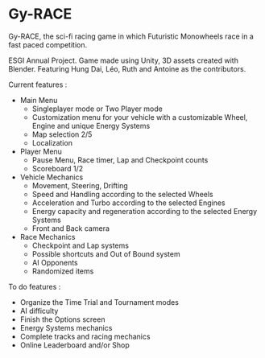 # Gy-RACE
Gy-RACE, the sci-fi racing game in which Futuristic Monowheels race in a fast paced competition.

ESGI Annual Project.
Game made using Unity, 3D assets created with Blender.
Featuring Hung Dai, Léo, Ruth and Antoine as the contributors.

Current features :
  
  - Main Menu
      - Singleplayer mode or Two Player mode
      - Customization menu for your vehicle with a customizable Wheel, Engine and unique Energy Systems
      - Map selection 2/5
      - Localization
  - Player Menu
      - Pause Menu, Race timer, Lap and Checkpoint counts
      - Scoreboard 1/2
  - Vehicle Mechanics
      - Movement, Steering, Drifting
      - Speed and Handling according to the selected Wheels
      - Acceleration and Turbo according to the selected Engines
      - Energy capacity and regeneration according to the selected Energy Systems
      - Front and Back camera
  - Race Mechanics
      - Checkpoint and Lap systems
      - Possible shortcuts and Out of Bound system
      - AI Opponents
      - Randomized items 
      
To do features :

  - Organize the Time Trial and Tournament modes
  - AI difficulty
  - Finish the Options screen
  - Energy Systems mechanics
  - Complete tracks and racing mechanics
  - Online Leaderboard and/or Shop
  
